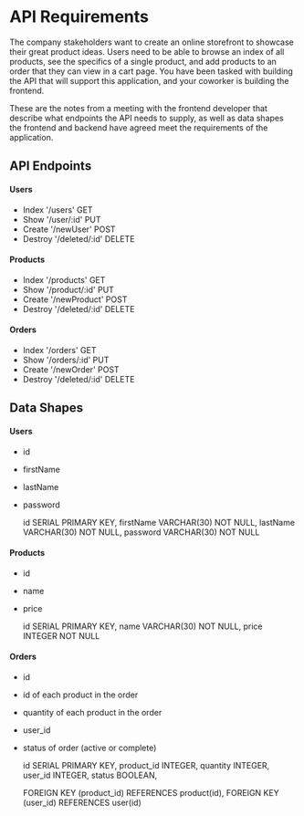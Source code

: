 # API Requirements
The company stakeholders want to create an online storefront to showcase their great product ideas. Users need to be able to browse an index of all products, see the specifics of a single product, and add products to an order that they can view in a cart page. You have been tasked with building the API that will support this application, and your coworker is building the frontend.

These are the notes from a meeting with the frontend developer that describe what endpoints the API needs to supply, as well as data shapes the frontend and backend have agreed meet the requirements of the application. 

## API Endpoints
#### Users
-  Index '/users' GET
-  Show '/user/:id' PUT
-  Create '/newUser' POST
-  Destroy '/deleted/:id' DELETE

#### Products
-  Index '/products' GET
-  Show '/product/:id' PUT
-  Create '/newProduct' POST
-  Destroy '/deleted/:id' DELETE

#### Orders
-  Index '/orders' GET
-  Show '/orders/:id' PUT
-  Create '/newOrder' POST
-  Destroy '/deleted/:id' DELETE

## Data Shapes
#### Users
- id
- firstName
- lastName
- password

    id SERIAL PRIMARY KEY,
    firstName VARCHAR(30) NOT NULL,
    lastName VARCHAR(30) NOT NULL,
    password VARCHAR(30) NOT NULL

#### Products
-  id
- name
- price

    id SERIAL PRIMARY KEY,
    name VARCHAR(30) NOT NULL,
    price INTEGER NOT NULL

#### Orders
- id
- id of each product in the order
- quantity of each product in the order
- user_id
- status of order (active or complete)

    id SERIAL PRIMARY KEY,
    product_id INTEGER,
    quantity INTEGER,
    user_id INTEGER,
    status BOOLEAN,

    FOREIGN KEY (product_id) REFERENCES product(id),
    FOREIGN KEY (user_id) REFERENCES user(id)

